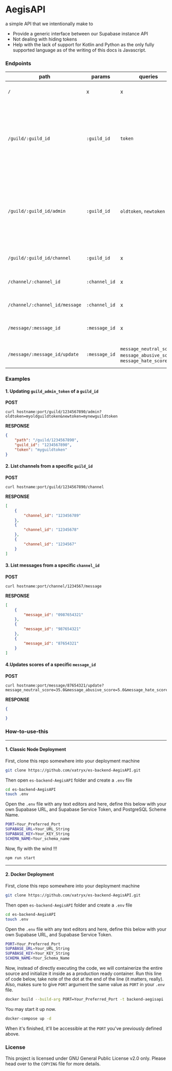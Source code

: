 # AegisAPI
a simple API that we intentionally make to
* Provide a generic interface between our Supabase instance API
* Not dealing with hiding tokens
* Help with the lack of support for Kotlin and Python as the only fully supported language as of the writing of this docs is Javascript.

### Endpoints
| path | params | queries | description | return |
|-|-|-|-|-|
| `/` | x | x | greetings | a simple message <3 |
| `/guild/:guild_id` | `:guild_id` | `token` | returns `guild` details of an existing `guild_id` with a matching `token` | a `guild` object, if `token` is not supplied nor found zero matching then it won't |
| `/guild/:guild_id/admin` | `:guild_id` | `oldtoken`, `newtoken` | updates `guild_admin_token` of an existing `guild_id` with a matching `oldtoken` to a `newtoken` | a `guild` object, if `token` is not supplied nor found zero matching then it won't |
| `/guild/:guild_id/channel` | `:guild_id` | x | list of `channel`s to a specific `guild_id` | an array of `channel`s |
| `/channel/:channel_id` | `:channel_id` | x | returns `channel` details of an existing `channel_id` | a `channel` object |
| `/channel/:channel_id/message` | `:channel_id` | x | list of `message`s to a specific `channel_id` | an array of `messages` |
| `/message/:message_id` | `:message_id` | x | returns `message` details of an existing `message_id` | a `message` object |
| `/message/:message_id/update` | `:message_id` | `message_neutral_score`, `message_abusive_score`, `message_hate_score` | updates the scores of a specific `message_id` | x |

### Examples

#### 1. Updating `guild_admin_token` of a `guild_id`

**POST**
```
curl hostname:port/guild/1234567890/admin?oldtoken=myoldguildtoken&newtoken=mynewguildtoken
```

**RESPONSE**
```json
{
    "path": "/guild/1234567890",
    "guild_id": "1234567890",
    "token": "myguildtoken"
}
```

#### 2. List channels from a specific `guild_id`

**POST**
```
curl hostname:port/guild/1234567890/channel
```

**RESPONSE**
```json
[
    {
        "channel_id": "123456789"
    },
    {
        "channel_id": "12345678"
    },
    {
        "channel_id": "1234567"
    }
]
```

#### 3. List messages from a specific `channel_id`

**POST**
```
curl hostname:port/channel/1234567/message
```

**RESPONSE**
```json
[
    {
        "message_id": "0987654321"
    },
    {
        "message_id": "987654321"
    },
    {
        "message_id": "87654321"
    }
]
```

#### 4.Updates scores of a specific `message_id`

**POST**
```
curl hostname:port/message/87654321/update?message_neutral_score=35.0&message_abusive_score=5.0&message_hate_score=60.0
```

**RESPONSE**
```json
{
    
}
```

### How-to-use-this

-----

#### 1. Classic Node Deployment

First, clone this repo somewhere into your deployment machine

```bash
git clone https://github.com/xatryx/es-backend-AegisAPI.git
```

Then open `es-backend-AegisAPI` folder and create a `.env` file
```bash
cd es-backend-AegisAPI
touch .env
```

Open the `.env` file with any text editors and here, define this below with your own Supabase URL, and Supabase Service Token, and PostgreSQL Scheme Name.
```bash
PORT=Your_Preferred_Port
SUPABASE_URL=Your_URL_String
SUPABASE_KEY=Your_KEY_String
SCHEMA_NAME=Your_schema_name
```

Now, fly with the wind !!!
```bash
npm run start
```

-----

#### 2. Docker Deployment

First, clone this repo somewhere into your deployment machine

```bash
git clone https://github.com/xatryx/es-backend-AegisAPI.git
```

Then open `es-backend-AegisAPI` folder and create a `.env` file
```bash
cd es-backend-AegisAPI
touch .env
```

Open the `.env` file with any text editors and here, define this below with your own Supabase URL, and Supabase Service Token.
```bash
PORT=Your_Preferred_Port
SUPABASE_URL=Your_URL_String
SUPABASE_KEY=Your_KEY_String
SCHEMA_NAME=Your_Schema_Name
```

Now, instead of directly executing the code, we will containerize the entire source and initialize it inside as a production ready container. Run this line of code below, take note of the dot at the end of the line (it matters, really). Also, makes sure to give `PORT` argument the same value as `PORT` in your `.env` file.

```bash
docker build --build-arg PORT=Your_Preferred_Port -t backend-aegisapi .
```

You may start it up now.

```bash
docker-compose up -d
```

When it's finished, it'll be accessible at the `PORT` you've previously defined above.

### License
This project is licensed under GNU General Public License v2.0 only. Please head over to the `COPYING` file for more details.
